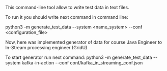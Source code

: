 This command-line tool allow to write test data in text files.

To run it you should write next command in command line:

python3 -m generate_test_data --system <name_system> --conf <configuration_file>

Now, here was implemented generator of data for course 
Java Engineer to In-Stream processing engineer (GridU)

To start generator run next command:
python3 -m generate_test_data --system kafka-in-action --conf conf/kafka_in_streaming_conf.json
